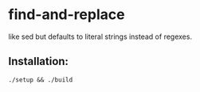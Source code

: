 # find-and-replace

like sed but defaults to literal strings instead of regexes.

## Installation:

```
./setup && ./build
```

